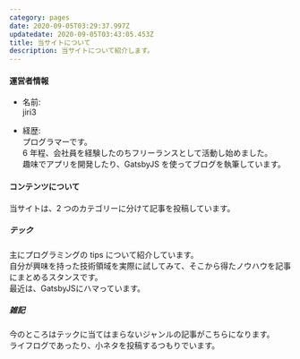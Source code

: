 ```yaml
---
category: pages
date: 2020-09-05T03:29:37.997Z
updatedate: 2020-09-05T03:43:05.453Z
title: 当サイトについて
description: 当サイトについて紹介します。
---
```

#### 運営者情報

- 名前:  
  jiri3

- 経歴:  
  プログラマーです。  
  6 年程、会社員を経験したのちフリーランスとして活動し始めました。  
  趣味でアプリを開発したり、GatsbyJS を使ってブログを執筆しています。

#### コンテンツについて

当サイトは、2 つのカテゴリーに分けて記事を投稿しています。

##### テック

主にプログラミングの tips について紹介しています。  
自分が興味を持った技術領域を実際に試してみて、そこから得たノウハウを記事にまとめるスタンスです。  
最近は、GatsbyJSにハマっています。

##### 雑記

今のところはテックに当てはまらないジャンルの記事がこちらになります。  
ライフログであったり、小ネタを投稿するつもりでいます。
